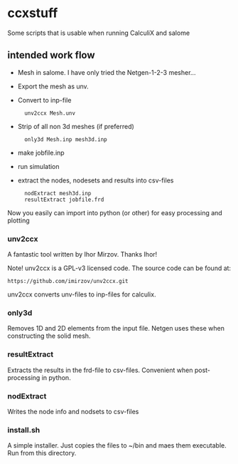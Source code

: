 # ccxstuff
Some scripts that is usable when running CalculiX and salome

## intended work flow

- Mesh in salome. I have only tried the Netgen-1-2-3 mesher... 
- Export the mesh as unv.
- Convert to inp-file

        unv2ccx Mesh.unv

- Strip of all non 3d meshes (if preferred)

        only3d Mesh.inp mesh3d.inp

- make jobfile.inp
- run simulation
- extract the nodes, nodesets and results into csv-files

        nodExtract mesh3d.inp
        resultExtract jobfile.frd

Now you easily can import into python (or other) for easy processing
and plotting

### unv2ccx

A fantastic tool written by Ihor Mirzov. Thanks Ihor!

Note! unv2ccx is a GPL-v3 licensed code. The source code can be found at:


    https://github.com/imirzov/unv2ccx.git


unv2ccx converts unv-files to inp-files for calculix.

### only3d

Removes 1D and 2D elements from the input file. Netgen uses these
when constructing the solid mesh.



### resultExtract

Extracts the results in the frd-file to csv-files. Convenient when
post-processing in python.

### nodExtract

Writes the node info and nodsets to csv-files

### install.sh

A simple installer. Just copies the files to ~/bin and maes them
executable. Run from this directory.

